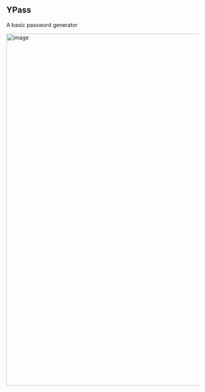 ## YPass

A basic password generator


<img width="1920" height="918" alt="image" src="https://github.com/user-attachments/assets/e80ec377-d176-4f50-b739-a89ff2a4260a" />

